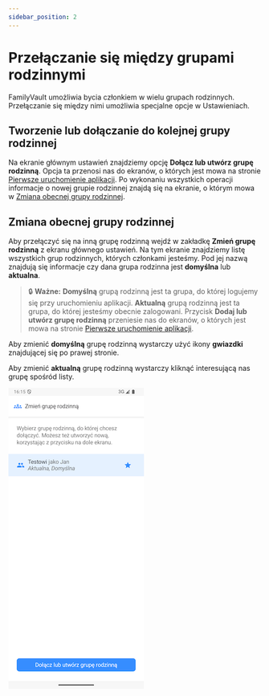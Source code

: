 ```yaml
---
sidebar_position: 2
---
```


# Przełączanie się między grupami rodzinnymi

FamilyVault umożliwia bycia członkiem w wielu grupach rodzinnych. Przełączanie się między nimi umożliwia specjalne opcje w Ustawieniach.

## Tworzenie lub dołączanie do kolejnej grupy rodzinnej

Na ekranie głównym ustawień znajdziemy opcję **Dołącz lub utwórz grupę rodzinną**. Opcja ta przenosi nas do ekranów, o których jest mowa na stronie [Pierwsze uruchomienie aplikacji](../first_launch/first-launch.md). Po wykonaniu wszystkich operacji informacje o nowej grupie rodzinnej znajdą się na ekranie, o którym mowa w [Zmiana obecnej grupy rodzinnej](#zmiana-obecnej-grupy-rodzinnej).

## Zmiana obecnej grupy rodzinnej

Aby przełączyć się na inną grupę rodzinną wejdź w zakładkę **Zmień grupę rodzinną** z ekranu głównego ustawień. Na tym ekranie znajdziemy listę wszystkich grup rodzinnych, których członkami jesteśmy. Pod jej nazwą znajdują się informacje czy dana grupa rodzinna jest **domyślna** lub **aktualna**. 

> 🔒 **Ważne:** **Domyślną** grupą rodzinną jest ta grupa, do której logujemy się przy uruchomieniu aplikacji. **Aktualną** grupą rodzinną jest ta grupa, do której jesteśmy obecnie zalogowani. Przycisk **Dodaj lub utwórz grupę rodzinną** przeniesie nas do ekranów, o których jest mowa na stronie [Pierwsze uruchomienie aplikacji](../first_launch/first-launch.md).

Aby zmienić **domyślną** grupę rodzinną wystarczy użyć ikony **gwiazdki** znajdującej się po prawej stronie.

Aby zmienić **aktualną** grupę rodzinną wystarczy kliknąć interesującą nas grupę spośród listy.

![Switch family group](./img/settings_change_family_group.png)